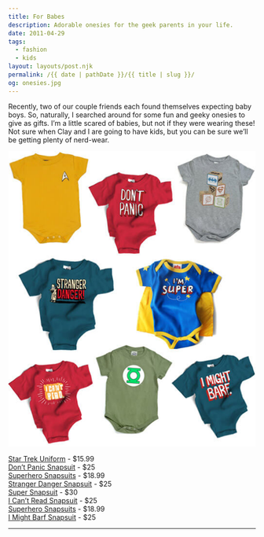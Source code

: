 ```yaml
---
title: For Babes
description: Adorable onesies for the geek parents in your life.
date: 2011-04-29
tags: 
  - fashion
  - kids
layout: layouts/post.njk
permalink: /{{ date | pathDate }}/{{ title | slug }}/
og: onesies.jpg
---
```


Recently, two of our couple friends each found themselves expecting baby boys. So, naturally, I searched around for some fun and geeky onesies to give as gifts. I’m a little scared of babies, but not if they were wearing these! Not sure when Clay and I are going to have kids, but you can be sure we’ll be getting plenty of nerd-wear.

![](/img/onesies.jpg)

[Star Trek Uniform](http://www.thinkgeek.com/geek-kids/newborn-infant/c754/) - $15.99  
[Don’t Panic Snapsuit](http://www.fly-bird.net/products/panic.htm) - $25  
[Superhero Snapsuits](http://www.thinkgeek.com/geek-kids/newborn-infant/e6b6/) - $18.99  
[Stranger Danger Snapsuit](http://www.fly-bird.net/products/stranger.htm) - $25  
[Super Snapsuit](http://www.wrybaby.com/detail.aspx?id=142) - $30  
[I Can’t Read Snapsuit](http://www.wrybaby.com/detail.aspx?ID=14) - $25  
[Superhero Snapsuits](http://www.thinkgeek.com/geek-kids/newborn-infant/e6b6/) - $18.99  
[I Might Barf Snapsuit](http://www.wrybaby.com/detail.aspx?ID=12) - $25

---

